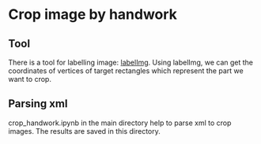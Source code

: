 # Crop image by handwork
## Tool
There is a tool for labelling image: [labelImg](https://github.com/tzutalin/labelImg). Using labelImg, we can get the coordinates of vertices of target rectangles which represent the part we want to crop.
## Parsing xml
crop_handwork.ipynb in the main directory help to parse xml to crop images. The results are saved in this directory.
